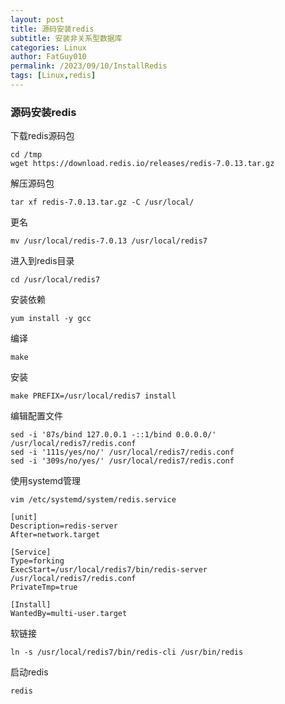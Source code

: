 ```yaml
---
layout: post
title: 源码安装redis
subtitle: 安装非关系型数据库
categories: Linux
author: FatGuy010
permalink: /2023/09/10/InstallRedis
tags: [Linux,redis]
---
```


### 源码安装redis

下载redis源码包

~~~shell
cd /tmp
wget https://download.redis.io/releases/redis-7.0.13.tar.gz
~~~

解压源码包

~~~shell
tar xf redis-7.0.13.tar.gz -C /usr/local/
~~~

更名

~~~shell
mv /usr/local/redis-7.0.13 /usr/local/redis7
~~~

进入到redis目录

~~~shell
cd /usr/local/redis7
~~~

安装依赖

~~~shell
yum install -y gcc
~~~

编译

~~~shell
make
~~~

安装

~~~shell
make PREFIX=/usr/local/redis7 install
~~~

编辑配置文件

~~~shell
sed -i '87s/bind 127.0.0.1 -::1/bind 0.0.0.0/' /usr/local/redis7/redis.conf
sed -i '111s/yes/no/' /usr/local/redis7/redis.conf
sed -i '309s/no/yes/' /usr/local/redis7/redis.conf
~~~

使用systemd管理

~~~shell
vim /etc/systemd/system/redis.service

[unit]
Description=redis-server
After=network.target

[Service]
Type=forking
ExecStart=/usr/local/redis7/bin/redis-server /usr/local/redis7/redis.conf
PrivateTmp=true

[Install]
WantedBy=multi-user.target
~~~

软链接

~~~shell
ln -s /usr/local/redis7/bin/redis-cli /usr/bin/redis
~~~

启动redis

~~~shell
redis
~~~



